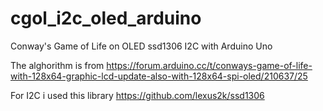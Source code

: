 # cgol_i2c_oled_arduino
Conway's Game of Life on OLED ssd1306 I2C with Arduino Uno

The alghorithm is from https://forum.arduino.cc/t/conways-game-of-life-with-128x64-graphic-lcd-update-also-with-128x64-spi-oled/210637/25

For I2C i used this library https://github.com/lexus2k/ssd1306
